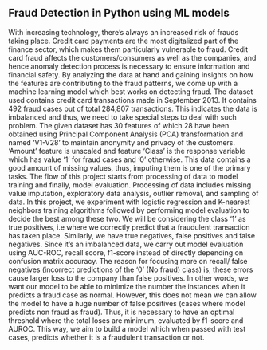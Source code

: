 ## Fraud Detection in Python using ML models

With increasing technology, there’s always an increased risk of frauds taking place. Credit card payments are the most digitalized part of the finance sector, which makes them particularly vulnerable to fraud. Credit card fraud affects the customers/consumers as well as the companies, and hence anomaly detection process is necessary to ensure information and financial safety. By analyzing the data at hand and gaining insights on how the features are contributing to the fraud patterns, we come up with a machine learning model which best works on detecting fraud.
The dataset used contains credit card transactions made in September 2013. It contains 492 fraud cases out of total 284,807 transactions. This indicates the data is imbalanced and thus, we need to take special steps to deal with such problem.
The given dataset has 30 features of which 28 have been obtained using Principal Component Analysis (PCA) transformation and named ‘V1-V28’ to maintain anonymity and privacy of the customers. ‘Amount’ feature is unscaled and feature ‘Class’ is the response variable which has value ‘1’ for fraud cases and ‘0’ otherwise. This data contains a good amount of missing values, thus, imputing them is one of the primary tasks.
The flow of this project starts from processing of data to model training and finally, model evaluation. Processing of data includes missing value imputation, exploratory data analysis, outlier removal, and sampling of data. In this project, we experiment with logistic regression and K-nearest neighbors training algorithms followed by performing model evaluation to decide the best among these two. We will be considering the class ‘1’ as true positives, i.e where we correctly predict that a fraudulent transaction has taken place. Similarly, we have true negatives, false positives and false negatives. Since it’s an imbalanced data, we carry out model evaluation using AUC-ROC, recall score, f1-score instead of directly depending on confusion matrix accuracy. The reason for focusing more on recall/ false negatives (incorrect predictions of the ‘0’ (No fraud) class) is, these errors cause larger loss to the company than false positives. In other words, we want our model to be able to minimize the number the instances when it predicts a fraud case as normal. However, this does not mean we can allow the model to have a huge number of false positives (cases where model predicts non fraud as fraud). Thus, it is necessary to have an optimal threshold where the total loses are minimum, evaluated by f1-score and AUROC.
This way, we aim to build a model which when passed with test cases, predicts whether it is a fraudulent transaction or not.
